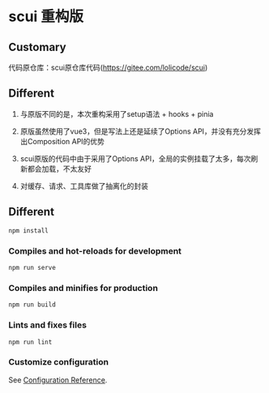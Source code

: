 # scui 重构版


## Customary
代码原仓库：scui原仓库代码(https://gitee.com/lolicode/scui)

## Different
1. 与原版不同的是，本次重构采用了setup语法 + hooks + pinia

2. 原版虽然使用了vue3，但是写法上还是延续了Options API，并没有充分发挥出Composition API的优势

3. scui原版的代码中由于采用了Options API，全局的实例挂载了太多，每次刷新都会加载，不太友好

4. 对缓存、请求、工具库做了抽离化的封装
## Different
```
npm install
```

### Compiles and hot-reloads for development
```
npm run serve
```

### Compiles and minifies for production
```
npm run build
```

### Lints and fixes files
```
npm run lint
```

### Customize configuration
See [Configuration Reference](https://cli.vuejs.org/config/).
